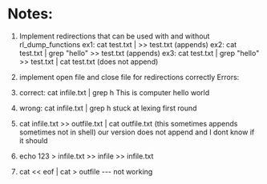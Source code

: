 # Notes:

1. Implement redirections that can be used with and without rl_dump_functions
   ex1: cat test.txt | >> test.txt (appends)
   ex2: cat test.txt | grep "hello" >> test.txt (appends)
   ex3: cat test.txt | grep "hello" >> test.txt | cat test.txt (does not append)
2. implement open file and close file for redirections correctly
   Errors:

3. correct:
   cat infile.txt | grep h
   This is computer
   hello world

4. wrong:
   cat infile.txt | grep h
   stuck at lexing first round

5. cat infile.txt >> outfile.txt | cat outfile.txt (this sometimes appends sometimes not in shell)
   our version does not append and I dont know if it should

6. echo 123 > infile.txt >> infile >> infile.txt

7. cat << eof | cat > outfile --- not working